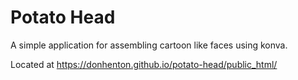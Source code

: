 # Potato Head

A simple application for assembling cartoon like faces using konva.

Located at https://donhenton.github.io/potato-head/public_html/

